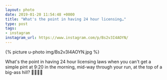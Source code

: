 ```yaml
---
layout: photo
date: 2019-01-20 11:54:48 +0000
title: "What's the point in having 24 hour licensing…"
type: post
tags:
- instagram
instagram_url: https://www.instagram.com/p/Bs2v3I4AOYN/
---
```


{% picture u-photo img/Bs2v3I4AOYN.jpg %}

What's the point in having 24 hour licensing laws when you can't get a simple pint at 9:20 in the morning, mid-way through your run, at the top of a big-ass hill? 🤣😂😭😭
